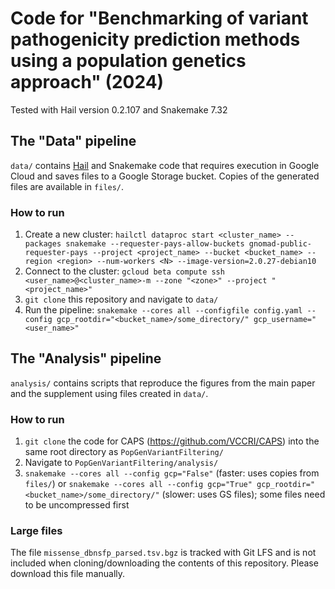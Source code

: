 # Code for "Benchmarking of variant pathogenicity prediction methods using a population genetics approach" (2024)

Tested with Hail version 0.2.107 and Snakemake 7.32

## The "Data" pipeline

`data/` contains [Hail](https://hail.is/) and Snakemake code that requires execution in Google Cloud and saves files to a Google Storage bucket. Copies of the generated files are available in `files/`.

### How to run

1. Create a new cluster: `hailctl dataproc start <cluster_name> --packages snakemake --requester-pays-allow-buckets gnomad-public-requester-pays --project <project_name> --bucket <bucket_name> --region <region> --num-workers <N> --image-version=2.0.27-debian10`
2. Connect to the cluster: `gcloud beta compute ssh <user_name>@<cluster_name>-m --zone "<zone>" --project "<project_name>"`
3. `git clone` this repository and navigate to `data/`
4. Run the pipeline: `snakemake --cores all --configfile config.yaml --config gcp_rootdir="<bucket_name>/some_directory/" gcp_username="<user_name>"`

## The "Analysis" pipeline

`analysis/` contains scripts that reproduce the figures from the main paper and the supplement using files created in `data/`.

### How to run

1. `git clone` the code for CAPS (https://github.com/VCCRI/CAPS) into the same root directory as `PopGenVariantFiltering/`
2. Navigate to `PopGenVariantFiltering/analysis/`
3. `snakemake --cores all --config gcp="False"` (faster: uses copies from `files/`) or `snakemake --cores all --config gcp="True" gcp_rootdir="<bucket_name>/some_directory/"` (slower: uses GS files); some files need to be uncompressed first

### Large files

The file `missense_dbnsfp_parsed.tsv.bgz` is tracked with Git LFS and is not included when cloning/downloading the contents of this repository. Please download this file manually.
